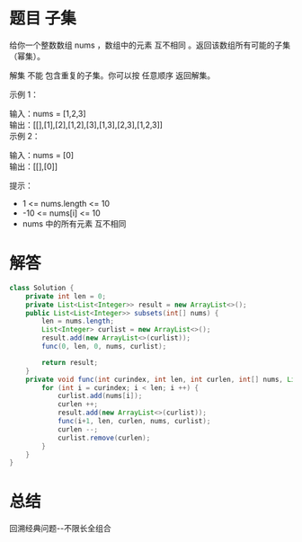 # 题目 子集

给你一个整数数组 nums ，数组中的元素 互不相同 。返回该数组所有可能的子集（幂集）。  

解集 不能 包含重复的子集。你可以按 任意顺序 返回解集。  

 

示例 1：  

输入：nums = [1,2,3]  
输出：[[],[1],[2],[1,2],[3],[1,3],[2,3],[1,2,3]]  
示例 2：  

输入：nums = [0]  
输出：[[],[0]]  
 

提示：   

* 1 <= nums.length <= 10
* -10 <= nums[i] <= 10
* nums 中的所有元素 互不相同

# 解答
```java
class Solution {
    private int len = 0;
    private List<List<Integer>> result = new ArrayList<>();
    public List<List<Integer>> subsets(int[] nums) {
        len = nums.length;
        List<Integer> curlist = new ArrayList<>();
        result.add(new ArrayList<>(curlist));
        func(0, len, 0, nums, curlist);

        return result;
    }
    private void func(int curindex, int len, int curlen, int[] nums, List<Integer> curlist){
        for (int i = curindex; i < len; i ++) {
            curlist.add(nums[i]);
            curlen ++;
            result.add(new ArrayList<>(curlist));
            func(i+1, len, curlen, nums, curlist);
            curlen --;
            curlist.remove(curlen);
        }
    }
}
```

# 总结

回溯经典问题--不限长全组合

